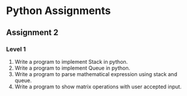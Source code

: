 # Python Assignments

## Assignment 2

### Level 1

1. Write a program to implement Stack in python.
2. Write a program to implement Queue in python.
3. Write a program to parse mathematical expression using stack and queue.
4. Write a program to show matrix operations with user accepted input.
